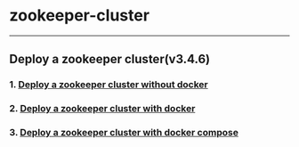 # zookeeper-cluster
-------------------

## Deploy a zookeeper cluster(v3.4.6)

### 1. [Deploy a zookeeper cluster without docker](no_docker.md)

### 2. [Deploy a zookeeper cluster with docker](docker.md)

### 3. [Deploy a zookeeper cluster with docker compose](docker_compose.md)